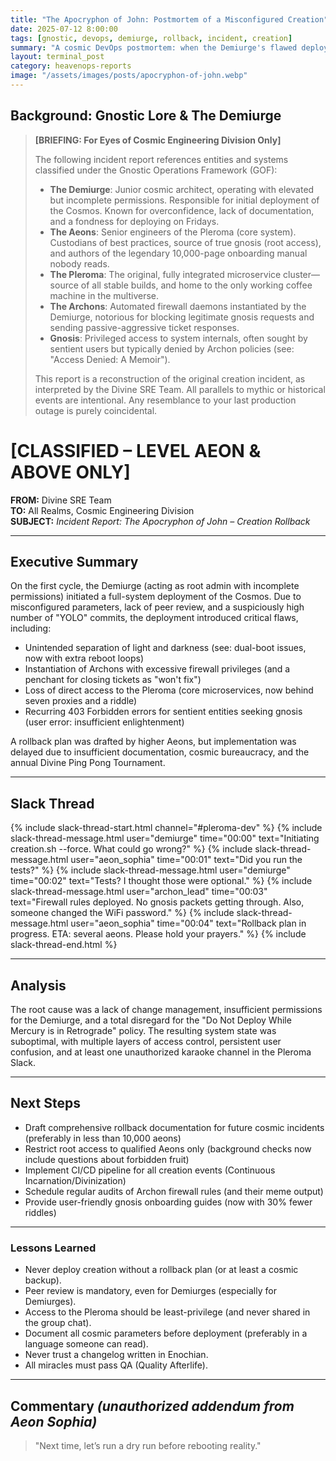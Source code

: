 ```yaml
---
title: "The Apocryphon of John: Postmortem of a Misconfigured Creation"
date: 2025-07-12 8:00:00
tags: [gnostic, devops, demiurge, rollback, incident, creation]
summary: "A cosmic DevOps postmortem: when the Demiurge's flawed deployment required a rollback plan for all of creation."
layout: terminal_post
category: heavenops-reports
image: "/assets/images/posts/apocryphon-of-john.webp"
---
```


## Background: Gnostic Lore & The Demiurge

> **[BRIEFING: For Eyes of Cosmic Engineering Division Only]**
> 
> The following incident report references entities and systems classified under the Gnostic Operations Framework (GOF):
> 
> - **The Demiurge**: Junior cosmic architect, operating with elevated but incomplete permissions. Responsible for initial deployment of the Cosmos. Known for overconfidence, lack of documentation, and a fondness for deploying on Fridays.
 > - **The Aeons**: Senior engineers of the Pleroma (core system). Custodians of best practices, source of true gnosis (root access), and authors of the legendary 10,000-page onboarding manual nobody reads.
 > - **The Pleroma**: The original, fully integrated microservice cluster—source of all stable builds, and home to the only working coffee machine in the multiverse.
 > - **The Archons**: Automated firewall daemons instantiated by the Demiurge, notorious for blocking legitimate gnosis requests and sending passive-aggressive ticket responses.
 > - **Gnosis**: Privileged access to system internals, often sought by sentient users but typically denied by Archon policies (see: "Access Denied: A Memoir").
> 
> This report is a reconstruction of the original creation incident, as interpreted by the Divine SRE Team. All parallels to mythic or historical events are intentional. Any resemblance to your last production outage is purely coincidental.

# [CLASSIFIED – LEVEL AEON & ABOVE ONLY]
**FROM:** Divine SRE Team   
**TO:** All Realms, Cosmic Engineering Division   
**SUBJECT:** *Incident Report: The Apocryphon of John – Creation Rollback*

---

## Executive Summary
On the first cycle, the Demiurge (acting as root admin with incomplete permissions) initiated a full-system deployment of the Cosmos. Due to misconfigured parameters, lack of peer review, and a suspiciously high number of "YOLO" commits, the deployment introduced critical flaws, including:

- Unintended separation of light and darkness (see: dual-boot issues, now with extra reboot loops)
- Instantiation of Archons with excessive firewall privileges (and a penchant for closing tickets as "won't fix")
- Loss of direct access to the Pleroma (core microservices, now behind seven proxies and a riddle)
- Recurring 403 Forbidden errors for sentient entities seeking gnosis (user error: insufficient enlightenment)

A rollback plan was drafted by higher Aeons, but implementation was delayed due to insufficient documentation, cosmic bureaucracy, and the annual Divine Ping Pong Tournament.

---

## Slack Thread

{% include slack-thread-start.html channel="#pleroma-dev" %}
{% include slack-thread-message.html user="demiurge" time="00:00" text="Initiating creation.sh --force. What could go wrong?" %}
{% include slack-thread-message.html user="aeon_sophia" time="00:01" text="Did you run the tests?" %}
{% include slack-thread-message.html user="demiurge" time="00:02" text="Tests? I thought those were optional." %}
{% include slack-thread-message.html user="archon_lead" time="00:03" text="Firewall rules deployed. No gnosis packets getting through. Also, someone changed the WiFi password." %}
{% include slack-thread-message.html user="aeon_sophia" time="00:04" text="Rollback plan in progress. ETA: several aeons. Please hold your prayers." %}
{% include slack-thread-end.html %}

---

## Analysis
The root cause was a lack of change management, insufficient permissions for the Demiurge, and a total disregard for the "Do Not Deploy While Mercury is in Retrograde" policy. The resulting system state was suboptimal, with multiple layers of access control, persistent user confusion, and at least one unauthorized karaoke channel in the Pleroma Slack.

---

## Next Steps
- Draft comprehensive rollback documentation for future cosmic incidents (preferably in less than 10,000 aeons)
- Restrict root access to qualified Aeons only (background checks now include questions about forbidden fruit)
- Implement CI/CD pipeline for all creation events (Continuous Incarnation/Divinization)
- Schedule regular audits of Archon firewall rules (and their meme output)
- Provide user-friendly gnosis onboarding guides (now with 30% fewer riddles)

---

### Lessons Learned
<div class="lessons-learned">
  <ul>
    <li>Never deploy creation without a rollback plan (or at least a cosmic backup).</li>
    <li>Peer review is mandatory, even for Demiurges (especially for Demiurges).</li>
    <li>Access to the Pleroma should be least-privilege (and never shared in the group chat).</li>
    <li>Document all cosmic parameters before deployment (preferably in a language someone can read).</li>
    <li>Never trust a changelog written in Enochian.</li>
    <li>All miracles must pass QA (Quality Afterlife).</li>
  </ul>
</div>

---

## Commentary *(unauthorized addendum from Aeon Sophia)*
> "Next time, let’s run a dry run before rebooting reality."
